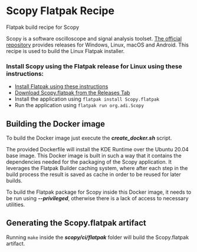 # Scopy Flatpak Recipe
Flatpak build recipe for Scopy

Scopy is a software oscilloscope and signal analysis toolset. [The official repository](https://github.com/analogdevicesinc/scopy) provides releases for Windows, Linux, macOS and Android.
This recipe is used to build the Linux Flatpak installer. 

### Install Scopy using the Flatpak release for Linux using these instructions:
 - [Install Flatpak using these instructions](http://flatpak.org/getting.html)
 - [Download Scopy.flatpak from the Releases Tab](https://github.com/analogdevicesinc/scopy/releases)
 - Install the application using ``` flatpak install Scopy.flatpak ```
 - Run the application using ``` flatpak run org.adi.Scopy ```

## Building the Docker image
To build the Docker image just execute the ***create_docker.sh*** script.

The provided Dockerfile will install the KDE Runtime over the Ubuntu 20.04 base image. This Docker image is built in such a way that it contains the dependencies needed for the packaging of the Scopy application. It leverages the Flatpak Builder caching system, where after each step in the build process the result is saved as cache in order to be reused for later builds.

To build the Flatpak package for Scopy inside this Docker image, it needs to be run using ***--privileged***, otherwise there is a lack of access to necessary utilities.

## Generating the Scopy.flatpak artifact
Running ```make``` inside the ***scopy/ci/flatpak*** folder will build the Scopy.flatpak artifact.